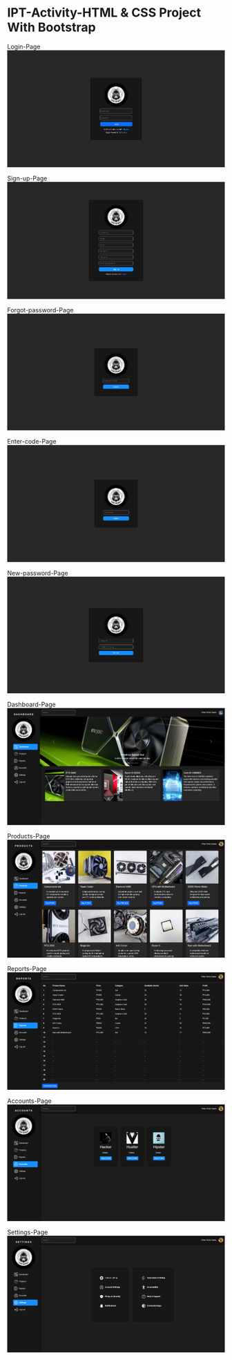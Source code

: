 <h1>IPT-Activity-HTML & CSS Project With Bootstrap</h1>

Login-Page
![image alt](https://github.com/PeteTor/IPT-Activity/blob/c5070218803c0e7c80ee0bba046c5f7ed7a60c81/Screenshots/1-login.png)

Sign-up-Page
![image alt](https://github.com/PeteTor/IPT-Activity/blob/e3f6322ee819021be8ceef3be53541cfa01a3f7a/Screenshots/2-sign-up.png)

Forgot-password-Page
![image alt](https://github.com/PeteTor/IPT-Activity/blob/e3f6322ee819021be8ceef3be53541cfa01a3f7a/Screenshots/3-forgot-password.png)

Enter-code-Page
![image alt](https://github.com/PeteTor/IPT-Activity/blob/e3f6322ee819021be8ceef3be53541cfa01a3f7a/Screenshots/4-enter-code.png)

New-password-Page
![image alt](https://github.com/PeteTor/IPT-Activity/blob/e3f6322ee819021be8ceef3be53541cfa01a3f7a/Screenshots/5-new-password.png)

Dashboard-Page
![image alt](https://github.com/PeteTor/IPT-Activity/blob/e3f6322ee819021be8ceef3be53541cfa01a3f7a/Screenshots/6-dashboard.png)

Products-Page
![image alt](https://github.com/PeteTor/IPT-Activity/blob/e3f6322ee819021be8ceef3be53541cfa01a3f7a/Screenshots/7-products.png)

Reports-Page
![image alt](https://github.com/PeteTor/IPT-Activity/blob/e3f6322ee819021be8ceef3be53541cfa01a3f7a/Screenshots/8-reports.png)

Accounts-Page
![image alt](https://github.com/PeteTor/IPT-Activity/blob/e3f6322ee819021be8ceef3be53541cfa01a3f7a/Screenshots/9-accounts.png)

Settings-Page
![image alt](https://github.com/PeteTor/IPT-Activity/blob/e3f6322ee819021be8ceef3be53541cfa01a3f7a/Screenshots/10-settings.png)


